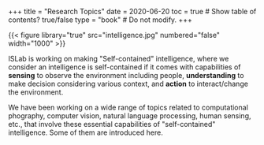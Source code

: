 +++ 
title = "Research Topics" 
date = 2020-06-20
toc = true # Show table of contents? true/false 
type = "book" # Do not modify. 
+++

{{< figure library="true" src="intelligence.jpg" numbered="false" width="1000" >}}

ISLab is working on making "Self-contained" intelligence, where we consider an intelligence is self-contained if it comes with capabilities of **sensing** to observe the environment including people, **understanding** to make decision considering various context, and **action** to interact/change the environment.

We have been working on a wide range of topics related to computational phography, computer vision, natural language processing, human sensing, etc., that involve these essential capabilities of "self-contained" intelligence. Some of them are introduced here. 